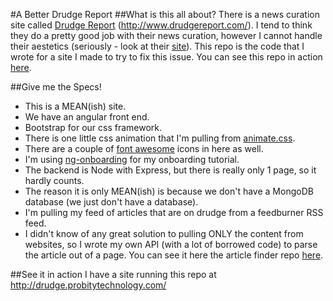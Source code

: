 #A Better Drudge Report
##What is this all about?
There is a news curation site called [Drudge Report](http://www.drudgereport.com/) (http://www.drudgereport.com/). I tend to think they do a pretty good job with their news curation, however I cannot handle their aestetics (seriously - look at their [site](http://www.drudgereport.com/)). This repo is the code that I wrote for a site I made to try to fix this issue. You can see this repo in action [here](http://drudge.probitytechnology.com/).

##Give me the Specs!
 * This is a MEAN(ish) site. 
 * We have an angular front end.
 * Bootstrap for our css framework. 
 * There is one little css animation that I'm pulling from [animate.css](https://daneden.github.io/animate.css/).
 * There are a couple of [font awesome](https://fortawesome.github.io/Font-Awesome/) icons in here as well.
 * I'm using [ng-onboarding](https://github.com/adamalbrecht/ngOnboarding) for my onboarding tutorial.
 * The backend is Node with Express, but there is really only 1 page, so it hardly counts.
 * The reason it is only MEAN(ish) is because we don't have a MongoDB database (we just don't have a database).
 * I'm pulling my feed of articles that are on drudge from a feedburner RSS feed.
 * I didn't know of any great solution to pulling ONLY the content from websites, so I wrote my own API (with a lot of borrowed code) to parse the article out of a page. You can see it here the article finder repo [here](https://github.com/Rece/articleFinder).

##See it in action
I have a site running this repo at http://drudge.probitytechnology.com/
